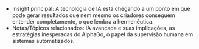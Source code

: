 
- Insight principal: A tecnologia de IA está chegando a um ponto em que pode gerar resultados que nem mesmo os criadores conseguem entender completamente, o que lembra a hermenêutica.
- Notas/Tópicos relacionados: IA avançada e suas implicações, as estratégias inesperadas do AlphaGo, o papel da supervisão humana em sistemas automatizados.